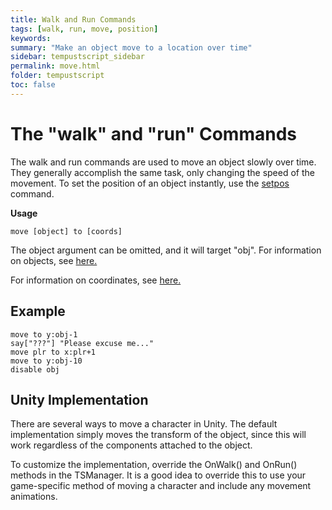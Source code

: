```yaml
---
title: Walk and Run Commands
tags: [walk, run, move, position]
keywords:
summary: "Make an object move to a location over time"
sidebar: tempustscript_sidebar
permalink: move.html
folder: tempustscript
toc: false
---
```


# The "walk" and "run" Commands

The walk and run commands are used to move an object slowly over time. They generally accomplish the same task, only changing the speed of the movement. To set the position of an object instantly, use the [setpos](setpos.md) command.

**Usage**

    move [object] to [coords]

The object argument can be omitted, and it will target "obj". For information on objects, see [here.](objects.md)

For information on coordinates, see [here.](objectcoords.md)

## Example

    move to y:obj-1
    say["???"] "Please excuse me..."
    move plr to x:plr+1
    move to y:obj-10
    disable obj

## Unity Implementation

There are several ways to move a character in Unity. The default implementation simply moves the transform of the object, since this will work regardless of the components attached to the object.

To customize the implementation, override the OnWalk() and OnRun() methods in the TSManager. It is a good idea to override this to use your game-specific method of moving a character and include any movement animations.
